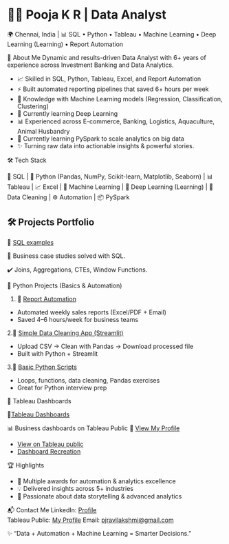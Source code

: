 # 👩‍💻 Pooja K R | Data Analyst
🌍 Chennai, India | 📊 SQL • Python • Tableau • Machine Learning • Deep Learning (Learning) • Report Automation

🚀 About Me
Dynamic and results-driven Data Analyst with 6+ years of experience across Investment Banking and Data Analytics.
* 📈 Skilled in SQL, Python, Tableau, Excel, and Report Automation
* ⚡ Built automated reporting pipelines that saved 6+ hours per week
* 🤖 Knowledge with Machine Learning models (Regression, Classification, Clustering)
* 🧠 Currently learning Deep Learning
* 📊 Experienced across E-commerce, Banking, Logistics, Aquaculture, Animal Husbandry
* 🌱 Currently learning PySpark to scale analytics on big data
* ✨ Turning raw data into actionable insights & powerful stories.

🛠 Tech Stack

💾 SQL | 🐍 Python (Pandas, NumPy, Scikit-learn, Matplotlib, Seaborn) | 📊 Tableau | 📈 Excel | 🤖 Machine Learning | 🧠 Deep Learning (Learning) | 🔄 Data Cleaning | ⚙️ Automation | 📦 PySpark

## 🛠️ Projects Portfolio

🔹 [SQL examples](https://github.com/pooja2434/SQL-Projects)

📂 Business case studies solved with SQL.

✔️ Joins, Aggregations, CTEs, Window Functions.

🔹 Python Projects (Basics & Automation)

1. 🐍 [Report Automation](https://github.com/pooja2434/Report-Automation-Python-Project)
* Automated weekly sales reports (Excel/PDF + Email)
* Saved 4–6 hours/week for business teams

2.🧹 [Simple Data Cleaning App (Streamlit)](https://github.com/pooja2434/simple-data-cleaning-app)
* Upload CSV → Clean with Pandas → Download processed file
* Built with Python + Streamlit

3.📂 [Basic Python Scripts](https://github.com/pooja2434/Python-Projects)
* Loops, functions, data cleaning, Pandas exercises
* Great for Python interview prep

🔹 Tableau Dashboards

📂[Tableau Dashboards](https://github.com/pooja2434/Tableau-Dashboards)

📊 Business dashboards on Tableau Public 
🔗 [View My Profile]((https://public.tableau.com/app/profile/pooja2481/vizzes))
* [View on Tableau public](https://public.tableau.com/app/profile/pooja2481/viz/ShareofU_S_Adultsthatsayitiswrongtoeatcertainanimals-Recreation/Dashboard1)
*  [Dashboard Recreation](https://public.tableau.com/app/profile/pooja2481/viz/Workoutwednesday2018week4-Recreation/Dashboard1)

🏆 Highlights
* 🥇 Multiple awards for automation & analytics excellence
* 💡 Delivered insights across 5+ industries
* 📢 Passionate about data storytelling & advanced analytics

📬 Contact Me
LinkedIn: [Profile](https://www.linkedin.com/in/pooja-ravi-11a449204/)  
Tableau Public: [My Profile](https://public.tableau.com/app/profile/pooja2481/vizzes)
Email: pjravilakshmi@gmail.com

✨ “Data + Automation + Machine Learning = Smarter Decisions.”
